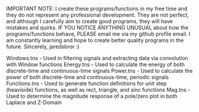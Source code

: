 IMPORTANT NOTE:
I create these programs/functions in my free time and they do not represent any professional development.
They are not perfect, and although I carefully aim to create good programs, they will have mistakes and quirks.
IF YOU NOTICE ANYTHING UNUSUAL about how the programs/functions behave, PLEASE email me via my github profile email.
I am constantly learning and hope to create better quality programs in the future.
Sincerely,
jaredsbror :)

Windows.tns - Used in filtering signals and extracting data via convolution with Window functions
Energy.tns - Used to calculate the energy of both discrete-time and continuous-time signals
Power.tns - Used to calculate the power of both discrete-time and continuous-time, periodic signals
Functions.tns - Used to generate function definitions for unit step (heaviside) functions, as well as rect, triangle, and sinc functions
Mag.tns - Used to determine the magnitude response of a pole/zero plot in both Laplace and Z-Domain
